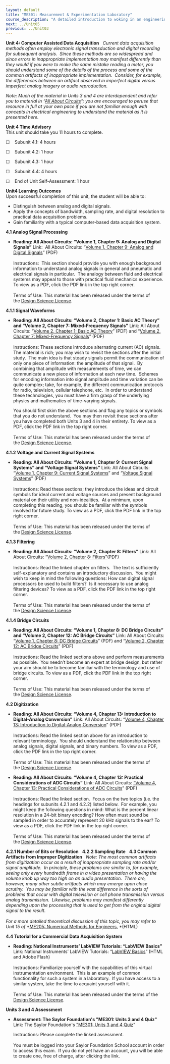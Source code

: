 ```yaml
---
layout: default
title: "ME301: Measurement & Experimentation Laboratory"
course_description: "A detailed introduction to woking in an engineering lab. Topics include scientific notation and statistics, with particular emphasis on graphical data representation, electrical measurements, computer aided data acquisition, mass, time, force, temperature, and displacement."
next: ../Unit05
previous: ../Unit03
---
```

**Unit 4: Computer Assisted Data Acquisition** <span id="4"></span> 
*Current data acquisition methods often employ electronic signal
transduction and digital recording for subsequent analysis.  Since these
methods are so widespread and since errors in inappropriate
implementation may manifest differently than they would if you were to
make the same mistake reading a meter, you should understand some of the
details of the process and some of the common artifacts of inappropriate
implementation.  Consider, for example, the differences between an
artifact observed in imperfect digital versus imperfect analog imagery
or audio reproduction.*  
  
 *Note: Much of the material in Units 3 and 4 are interdependent and
refer you to material in “*[*All About
Circuits*](http://www.allaboutcircuits.com/vol_3/index.html)*”; you are
encouraged to peruse that resource in full at your own pace if you are
not familiar enough with concepts in electrical engineering to
understand the material as it is presented here.*

**Unit 4 Time Advisory**  
This unit should take you 11 hours to complete.

☐    Subunit 4.1: 4 hours

☐    Subunit 4.2: 1 hour

☐    Subunit 4.3: 1 hour

☐    Subunit 4.4: 4 hours

☐    End of Unit Self-Assessment: 1 hour

**Unit4 Learning Outcomes**  
Upon successful completion of this unit, the student will be able to:

-   Distinguish between analog and digital signals.
-   Apply the concepts of bandwidth, sampling rate, and digital
    resolution to practical data acquisition problems.
-   Gain familiarity with a typical computer-based data acquisition
    system.

**4.1 Analog Signal Processing** <span id="4.1"></span> 
-   **Reading: All About Circuits: “Volume 1, Chapter 9: Analog and
    Digital Signals”**
    Link:  All About Circuits: “[Volume 1, Chapter 9: Analog and Digital
    Signals](http://www.saylor.org/site/wp-content/uploads/2011/07/ME301-1.1.1.pdf)”
    (PDF)  
        
     Instructions:  This section should provide you with enough
    background information to understand analog signals in general and
    pneumatic and electrical signals in particular.  The analogy between
    fluid and electrical systems may appeal to those with practical
    fluid mechanics experience. To view as a PDF, click the PDF link in
    the top right corner.  
        
     Terms of Use: This material has been released under the terms of
    the [Design Science
    License](http://www.allaboutcircuits.com/l_dsl.html).  

**4.1.1 Signal Waveforms** <span id="4.1.1"></span> 
-   **Reading: All About Circuits: “Volume 2, Chapter 1: Basic AC
    Theory” and “Volume 2, Chapter 7: Mixed-Frequency Signals”**
    Link: All About Circuits: “[Volume 2, Chapter 1: Basic AC
    Theory](http://www.saylor.org/site/wp-content/uploads/2011/07/ME301-vol-2.pdf)”
    (PDF) and “[Volume 2, Chapter 7: Mixed-Frequency
    Signals](http://www.saylor.org/site/wp-content/uploads/2011/07/ME301-vol-2.pdf)”
    (PDF)  
        
     Instructions: These sections introduce alternating current (AC)
    signals.  The material is rich; you may wish to revisit the sections
    after the initial study.  The main idea is that steady signals
    permit the communication of only one piece of information: the
    amplitude of that signal.  By combining that amplitude with
    measurements of time, we can communicate a new piece of information
    at each new time.  Schemes for encoding information into signal
    amplitude and time variation can be quite complex; take, for
    example, the different communication protocols for radio,
    television, cellular telephone, etc.  In order to understand these
    technologies, you must have a firm grasp of the underlying physics
    and mathematics of time-varying signals.   
      
     You should first skim the above sections and flag any topics or
    symbols that you do not understand.  You may then revisit these
    sections after you have completed both Units 3 and 4 in their
    entirety. To view as a PDF, click the PDF link in the top right
    corner.  
        
     Terms of Use: This material has been released under the terms of
    the [Design Science
    License](http://www.allaboutcircuits.com/l_dsl.html).  

**4.1.2 Voltage and Current Signal Systems** <span id="4.1.2"></span> 
-   **Reading: All About Circuits: “Volume 1, Chapter 9: Current Signal
    Systems” and “Voltage Signal Systems”**
    Link: All About Circuits: “[Volume 1, Chapter 9: Current Signal
    Systems](http://www.saylor.org/site/wp-content/uploads/2011/07/ME301-1.1.1.pdf)”
    and “[Voltage Signal
    Systems](http://www.saylor.org/site/wp-content/uploads/2011/07/ME301-1.1.1.pdf)”
    (PDF)  
        
     Instructions: Read these sections; they introduce the ideas and
    circuit symbols for ideal current and voltage sources and present
    background material on their utility and non-idealities.  At a
    minimum, upon completing this reading, you should be familiar with
    the symbols involved for future study. To view as a PDF, click the
    PDF link in the top right corner.  
        
     Terms of Use: This material has been released under the terms of
    the [Design Science
    License](http://www.allaboutcircuits.com/l_dsl.html).  

**4.1.3 Filtering** <span id="4.1.3"></span> 
-   **Reading: All About Circuits: “Volume 2, Chapter 8: Filters”**
    Link: All About Circuits: “[Volume 2, Chapter 8:
    Filters”](http://www.saylor.org/site/wp-content/uploads/2011/07/ME301-vol-2.pdf)(PDF)  
        
     Instructions: Read the linked chapter on filters.  The text is
    sufficiently self-explanatory and contains an introductory
    discussion.  You might wish to keep in mind the following questions:
    How can digital signal processors be used to build filters?  Is it
    necessary to use analog filtering devices? To view as a PDF, click
    the PDF link in the top right corner.  
        
     Terms of Use: This material has been released under the terms of
    the [Design Science
    License](http://www.allaboutcircuits.com/l_dsl.html).  

**4.1.4 Bridge Circuits** <span id="4.1.4"></span> 
-   **Reading: All About Circuits: “Volume 1, Chapter 8: DC Bridge
    Circuits” and “Volume 2, Chapter 12: AC Bridge Circuits”**
    Link: All About Circuits: “[Volume 1, Chapter 8: DC Bridge
    Circuits](http://www.saylor.org/site/wp-content/uploads/2011/07/ME301-1.1.1.pdf)”
    (PDF) and “[Volume 2, Chapter 12: AC Bridge
    Circuits](http://www.saylor.org/site/wp-content/uploads/2011/07/ME301-vol-2.pdf)”
    (PDF)  
        
     Instructions: Read the linked sections above and perform
    measurements as possible.  You needn’t become an expert at bridge
    design, but rather your aim should be to become familiar with the
    terminology and use of bridge circuits. To view as a PDF, click the
    PDF link in the top right corner.  
        
     Terms of Use: This material has been released under the terms of
    the [Design Science
    License](http://www.allaboutcircuits.com/l_dsl.html).  

**4.2 Digitization** <span id="4.2"></span> 
-   **Reading: All About Circuits: “Volume 4, Chapter 13: Introduction
    to Digital-Analog Conversion”**
    Link: All About Circuits: “[Volume 4, Chapter 13: Introduction to
    Digital-Analog
    Conversion](http://www.saylor.org/site/wp-content/uploads/2011/07/ME301-vol-4.pdf)”
    (PDF)  
        
     Instructions: Read the linked section above for an introduction to
    relevant terminology.  You should understand the relationship
    between analog signals, digital signals, and binary numbers. To view
    as a PDF, click the PDF link in the top right corner.  
        
     Terms of Use: This material has been released under the terms of
    the [Design Science
    License](http://www.allaboutcircuits.com/l_dsl.html).  

-   **Reading: All About Circuits: “Volume 4, Chapter 13: Practical
    Considerations of ADC Circuits”**
    Link: All About Circuits: [“Volume 4, Chapter 13: Practical
    Considerations of ADC
    Circuits](http://www.saylor.org/site/wp-content/uploads/2011/07/ME301-vol-4.pdf)”
    (PDF)  
        
     Instructions: Read the linked section.  Focus on the two topics
    (i.e. the headings for subunits 4.2.1 and 4.2.2) listed below.  For
    example, you might keep the following questions in mind: What is the
    percent linear resolution in a 24-bit binary encoding? How often
    must sound be sampled in order to accurately represent 20 kHz
    signals to the ear? To view as a PDF, click the PDF link in the top
    right corner.  
        
     Terms of Use: This material has been released under the terms of
    the [Design Science
    License](http://www.allaboutcircuits.com/l_dsl.html).  

**4.2.1 Number of Bits or Resolution** <span id="4.2.1"></span> 
**4.2.2 Sampling Rate** <span id="4.2.2"></span> 
**4.3 Common Artifacts from Improper Digitization** <span
id="4.3"></span> 
*Note: The most common artifacts from digitization occur as a result of
inappropriate sampling rate and/or signal amplitude.  In principle,
these problems are similar to, for example, seeing only every hundredth
frame in a video presentation or having the volume knob up way too high
on an audio presentation.  There are, however, many other subtle
artifacts which may emerge upon close scrutiny.  You may be familiar
with the vast difference in the sorts of problems that occur with
digital television or cell phone transmission versus analog
transmission.  Likewise, problems may manifest differently depending
upon the processing that is used to get from the original digital signal
to the result.*  
    
 *For a more detailed theoretical discussion of this topic, you may
refer to Unit 15 of* *[ME205: Numerical Methods for
Engineers.](../../courses/me205/) *(HTML)

**4.4 Tutorial for a Commercial Data Acquisition System** <span
id="4.4"></span> 
-   **Reading: National Instruments’ LabVIEW Tutorials: “LabVIEW
    Basics”**
    Link: National Instruments’ LabVIEW Tutorials: “[LabVIEW
    Basics](http://www.ni.com/gettingstarted/labviewbasics/)” (HTML and
    Adobe Flash)  
        
     Instructions: Familiarize yourself with the capabilities of this
    virtual instrumentation environment.  This is an example of common
    functionality for such a system in a laboratory.  If you have access
    to a similar system, take the time to acquaint yourself with it.   
        
     Terms of Use: This material has been released under the terms of
    the [Design Science
    License](http://www.allaboutcircuits.com/l_dsl.html).

**Units 3 and 4 Assessment** <span id="4.5"></span> 
-   **Assessment: The Saylor Foundation's "ME301: Units 3 and 4 Quiz"**
    Link: The Saylor Foundation's
    ["](http://www.saylor.org/site/wp-content/uploads/2011/02/ME301-UA-3and4-FINAL.pdf)[ME301:
    Units 3 and 4
    Quiz](http://school.saylor.org/mod/quiz/view.php?id=918)"  
      
     Instructions: Please complete the linked assessment.  
        
     You must be logged into your Saylor Foundation School account in
    order to access this exam.  If you do not yet have an account, you
    will be able to create one, free of charge, after clicking the
    link. 


